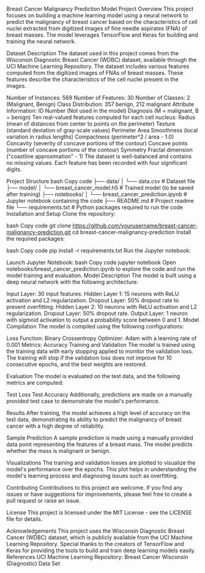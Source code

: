 
Breast Cancer Malignancy Prediction Model
Project Overview
This project focuses on building a machine learning model using a neural network to predict the malignancy of breast cancer based on the characteristics of cell nuclei extracted from digitized images of fine needle aspirates (FNA) of breast masses. The model leverages TensorFlow and Keras for building and training the neural network.

Dataset Description
The dataset used in this project comes from the Wisconsin Diagnostic Breast Cancer (WDBC) dataset, available through the UCI Machine Learning Repository. The dataset includes various features computed from the digitized images of FNAs of breast masses. These features describe the characteristics of the cell nuclei present in the images.

Number of Instances: 569
Number of Features: 30
Number of Classes: 2 (Malignant, Benign)
Class Distribution: 357 benign, 212 malignant
Attribute Information:
ID Number (Not used in the model)
Diagnosis (M = malignant, B = benign)
Ten real-valued features computed for each cell nucleus:
Radius (mean of distances from center to points on the perimeter)
Texture (standard deviation of gray-scale values)
Perimeter
Area
Smoothness (local variation in radius lengths)
Compactness (perimeter^2 / area - 1.0)
Concavity (severity of concave portions of the contour)
Concave points (number of concave portions of the contour)
Symmetry
Fractal dimension ("coastline approximation" - 1)
The dataset is well-balanced and contains no missing values. Each feature has been recorded with four significant digits.

Project Structure
bash
Copy code
├── data/
│   └── data.csv             # Dataset file
├── model/
│   └── breast_cancer_model.h5  # Trained model (to be saved after training)
├── notebooks/
│   └── breast_cancer_prediction.ipynb  # Jupyter notebook containing the code
├── README.md                # Project readme file
└── requirements.txt         # Python packages required to run the code
Installation and Setup
Clone the repository:

bash
Copy code
git clone https://github.com/yourusername/breast-cancer-malignancy-prediction.git
cd breast-cancer-malignancy-prediction
Install the required packages:

bash
Copy code
pip install -r requirements.txt
Run the Jupyter notebook:

Launch Jupyter Notebook:
bash
Copy code
jupyter notebook
Open notebooks/breast_cancer_prediction.ipynb to explore the code and run the model training and evaluation.
Model Description
The model is built using a deep neural network with the following architecture:

Input Layer: 30 input features.
Hidden Layer 1: 15 neurons with ReLU activation and L2 regularization.
Dropout Layer: 50% dropout rate to prevent overfitting.
Hidden Layer 2: 10 neurons with ReLU activation and L2 regularization.
Dropout Layer: 50% dropout rate.
Output Layer: 1 neuron with sigmoid activation to output a probability score between 0 and 1.
Model Compilation
The model is compiled using the following configurations:

Loss Function: Binary Crossentropy
Optimizer: Adam with a learning rate of 0.001
Metrics: Accuracy
Training and Validation
The model is trained using the training data with early stopping applied to monitor the validation loss. The training will stop if the validation loss does not improve for 10 consecutive epochs, and the best weights are restored.

Evaluation
The model is evaluated on the test data, and the following metrics are computed:

Test Loss
Test Accuracy
Additionally, predictions are made on a manually provided test case to demonstrate the model's performance.

Results
After training, the model achieves a high level of accuracy on the test data, demonstrating its ability to predict the malignancy of breast cancer with a high degree of reliability.

Sample Prediction
A sample prediction is made using a manually provided data point representing the features of a breast mass. The model predicts whether the mass is malignant or benign.

Visualizations
The training and validation losses are plotted to visualize the model's performance over the epochs. This plot helps in understanding the model's learning process and diagnosing issues such as overfitting.

Contributing
Contributions to this project are welcome. If you find any issues or have suggestions for improvements, please feel free to create a pull request or raise an issue.

License
This project is licensed under the MIT License - see the LICENSE file for details.

Acknowledgements
This project uses the Wisconsin Diagnostic Breast Cancer (WDBC) dataset, which is publicly available from the UCI Machine Learning Repository.
Special thanks to the creators of TensorFlow and Keras for providing the tools to build and train deep learning models easily.
References
UCI Machine Learning Repository: Breast Cancer Wisconsin (Diagnostic) Data Set

